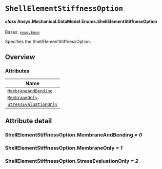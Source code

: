 # `ShellElementStiffnessOption`

<a id="ansys.mechanical.stubs.v242.Ansys.Mechanical.DataModel.Enums.ShellElementStiffnessOption"></a>

#### *class* Ansys.Mechanical.DataModel.Enums.ShellElementStiffnessOption

Bases: [`enum.Enum`](https://docs.python.org/3/library/enum.html#enum.Enum)

Specifies the ShellElementStiffnessOption.

<!-- !! processed by numpydoc !! -->

<a id="overview"></a>

## Overview

### Attributes

| Name |
| ---------------------------------------------------------------------------------------------------------------------------------------------------------------- |
| [`MembraneAndBending`](#ShellElementStiffnessOption.MembraneAndBending) |
| [`MembraneOnly`](#ShellElementStiffnessOption.MembraneOnly) |
| [`StressEvaluationOnly`](#ShellElementStiffnessOption.StressEvaluationOnly) |

<a id="attribute-detail"></a>

## Attribute detail

<a id="ShellElementStiffnessOption.MembraneAndBending"></a>

### ShellElementStiffnessOption.MembraneAndBending *= 0*

<a id="ShellElementStiffnessOption.MembraneOnly"></a>

### ShellElementStiffnessOption.MembraneOnly *= 1*

<a id="ShellElementStiffnessOption.StressEvaluationOnly"></a>

### ShellElementStiffnessOption.StressEvaluationOnly *= 2*


